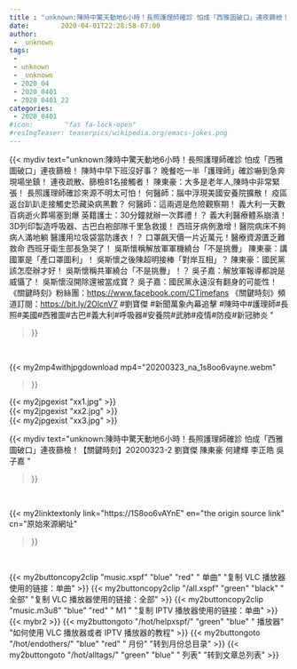 ```yaml
---
title : "unknown:陳時中驚天動地6小時！長照護理師確診 怕成「西雅圖破口」連夜篩檢！【關鍵時刻】20200323-2 劉寶傑 陳東豪 何建輝 李正皓 吳子嘉 "
date:        2020-04-01T22:28:58-07:00
author:
 - _unknown
tags:
 - 
 - unknown
 - _unknown
 - 2020_04
 - 2020_0401
 - 2020_0401_22
categories:
 - 2020_0401
#icon:        "fas fa-lock-open"
#resImgTeaser: teaserpics/wikipedia.org/emacs-jokes.png
---
```







{{< mydiv text="unknown:陳時中驚天動地6小時！長照護理師確診 怕成「西雅圖破口」連夜篩檢！ 陳時中早下班沒好事？ 晚餐吃一半「護理師」確診嚇到急奔現場坐鎮！ 連夜疏散、篩檢81名接觸者！ 陳東豪：大多是老年人,陳時中非常緊張！ 長照護理師確診來源不明太可怕！ 何醫師：腦中浮現美國安養院擴散！ 疫區返台趴趴走接觸史恐藏染病黑數？ 何醫師：這兩週是危險觀察期！ 義大利一天數百病逝火葬場塞到爆 英籍護士：30分鐘就辦一次葬禮！？ 義大利醫療體系崩潰！ 3D列印製造呼吸器、古巴白袍部隊千里急救援！ 西班牙病例激增！醫院病床不夠病人滿地躺 醫護用垃圾袋當防護衣！？ 口罩飆天價一片近萬元！醫療資源匱乏難救命 西班牙衛生部長急哭了！ 吳斯懷稱解放軍軍機繞台「不是挑釁」 陳東豪：講國軍是「產口罩圖利」！ 吳斯懷之後陳超明接棒「對岸互相」？ 陳東豪：國民黨該怎麼辦才好！ 吳斯懷稱共軍繞台「不是挑釁」！？ 吳子嘉：解放軍報導都說是威懾了！ 吳斯懷沒開除還被當成寶？ 吳子嘉：國民黨永遠沒有翻身的可能性！  《關鍵時刻》粉絲團：https://www.facebook.com/CTimefans 《關鍵時刻》頻道訂閱：https://bit.ly/2OlcnV7  #劉寶傑 #新聞萬象內幕追擊 #陳時中#護理師#長照#美國#西雅圖#古巴#義大利#呼吸器#安養院#武肺#疫情#防疫#新冠肺炎 "
>}}
<br>


{{< my2mp4withjpgdownload mp4="20200323_na_1s8oo6vayne.webm"
>}}

{{< my2jpgexist "xx1.jpg" >}}<br>
{{< my2jpgexist "xx2.jpg" >}}<br>
{{< my2jpgexist "xx3.jpg" >}}<br>



{{< mydiv text="unknown:陳時中驚天動地6小時！長照護理師確診 怕成「西雅圖破口」連夜篩檢！【關鍵時刻】20200323-2 劉寶傑 陳東豪 何建輝 李正皓 吳子嘉 "
>}}
<br>

{{< my2linktextonly link="https://1S8oo6vAYnE"
en="the origin source link" cn="原始來源網址"
>}}


<br>


{{< my2buttoncopy2clip "music.xspf"        "blue"   "red"    " 单曲"  "复制 VLC 播放器使用的链接：单曲" >}} {{< my2buttoncopy2clip "/all.xspf"         "green"  "black"  " 全部"  "复制 VLC 播放器使用的链接：全部" >}} {{< my2buttoncopy2clip "music.m3u8"        "blue"   "red"    " M1 "    "复制 IPTV 播放器使用的链接：单曲" >}} {{< mybr2 >}} {{< my2buttongoto      "/hot/helpxspf/"    "green"  "blue"   " 播放器" "如何使用 VLC 播放器或者 IPTV 播放器的教程" >}} {{< my2buttongoto      "/hot/endothers/"   "blue"   "red"    " 月份"   "转到月份总目录" >}} {{< my2buttongoto      "/hot/alltags/"     "green"  "blue"   " 列表"   "转到文章总列表" >}} 
